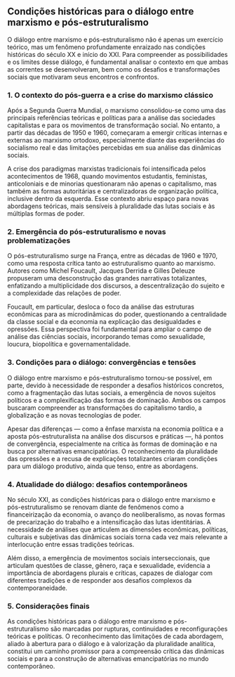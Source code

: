 
## Condições históricas para o diálogo entre marxismo e pós-estruturalismo

O diálogo entre marxismo e pós-estruturalismo não é apenas um exercício teórico, mas um fenômeno profundamente enraizado nas condições históricas do século XX e início do XXI. Para compreender as possibilidades e os limites desse diálogo, é fundamental analisar o contexto em que ambas as correntes se desenvolveram, bem como os desafios e transformações sociais que motivaram seus encontros e confrontos.

### 1. O contexto do pós-guerra e a crise do marxismo clássico

Após a Segunda Guerra Mundial, o marxismo consolidou-se como uma das principais referências teóricas e políticas para a análise das sociedades capitalistas e para os movimentos de transformação social. No entanto, a partir das décadas de 1950 e 1960, começaram a emergir críticas internas e externas ao marxismo ortodoxo, especialmente diante das experiências do socialismo real e das limitações percebidas em sua análise das dinâmicas sociais.

A crise dos paradigmas marxistas tradicionais foi intensificada pelos acontecimentos de 1968, quando movimentos estudantis, feministas, anticoloniais e de minorias questionaram não apenas o capitalismo, mas também as formas autoritárias e centralizadoras de organização política, inclusive dentro da esquerda. Esse contexto abriu espaço para novas abordagens teóricas, mais sensíveis à pluralidade das lutas sociais e às múltiplas formas de poder.

### 2. Emergência do pós-estruturalismo e novas problematizações

O pós-estruturalismo surge na França, entre as décadas de 1960 e 1970, como uma resposta crítica tanto ao estruturalismo quanto ao marxismo. Autores como Michel Foucault, Jacques Derrida e Gilles Deleuze propuseram uma desconstrução das grandes narrativas totalizantes, enfatizando a multiplicidade dos discursos, a descentralização do sujeito e a complexidade das relações de poder.

Foucault, em particular, desloca o foco da análise das estruturas econômicas para as microdinâmicas do poder, questionando a centralidade da classe social e da economia na explicação das desigualdades e opressões. Essa perspectiva foi fundamental para ampliar o campo de análise das ciências sociais, incorporando temas como sexualidade, loucura, biopolítica e governamentalidade.

### 3. Condições para o diálogo: convergências e tensões

O diálogo entre marxismo e pós-estruturalismo tornou-se possível, em parte, devido à necessidade de responder a desafios históricos concretos, como a fragmentação das lutas sociais, a emergência de novos sujeitos políticos e a complexificação das formas de dominação. Ambos os campos buscaram compreender as transformações do capitalismo tardio, a globalização e as novas tecnologias de poder.

Apesar das diferenças — como a ênfase marxista na economia política e a aposta pós-estruturalista na análise dos discursos e práticas —, há pontos de convergência, especialmente na crítica às formas de dominação e na busca por alternativas emancipatórias. O reconhecimento da pluralidade das opressões e a recusa de explicações totalizantes criaram condições para um diálogo produtivo, ainda que tenso, entre as abordagens.

### 4. Atualidade do diálogo: desafios contemporâneos

No século XXI, as condições históricas para o diálogo entre marxismo e pós-estruturalismo se renovam diante de fenômenos como a financeirização da economia, o avanço do neoliberalismo, as novas formas de precarização do trabalho e a intensificação das lutas identitárias. A necessidade de análises que articulem as dimensões econômicas, políticas, culturais e subjetivas das dinâmicas sociais torna cada vez mais relevante a interlocução entre essas tradições teóricas.

Além disso, a emergência de movimentos sociais interseccionais, que articulam questões de classe, gênero, raça e sexualidade, evidencia a importância de abordagens plurais e críticas, capazes de dialogar com diferentes tradições e de responder aos desafios complexos da contemporaneidade.

### 5. Considerações finais

As condições históricas para o diálogo entre marxismo e pós-estruturalismo são marcadas por rupturas, continuidades e reconfigurações teóricas e políticas. O reconhecimento das limitações de cada abordagem, aliado à abertura para o diálogo e à valorização da pluralidade analítica, constitui um caminho promissor para a compreensão crítica das dinâmicas sociais e para a construção de alternativas emancipatórias no mundo contemporâneo.
```
